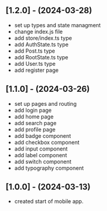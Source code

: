 ## [1.2.0] - (2024-03-28)
- set up types and state managment
- change index.js file
- add store/index.ts type
- add AuthState.ts type
- add Post.ts type
- add RootState.ts type
- add User.ts type
- add register page

## [1.1.0] - (2024-03-26)
- set up pages and routing
- add login page
- add home page
- add search page
- add profile page
- add badge component
- add checkbox component
- add input component
- add label component
- add switch component
- add typography component

## [1.0.0] - (2024-03-13)
- created start of mobile app.